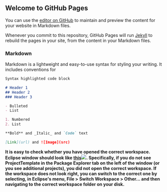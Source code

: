 ## Welcome to GitHub Pages

You can use the [editor on GitHub](https://github.com/OSUKEENTutorials/OSUKEENTutorials.github.io/edit/main/index.md) to maintain and preview the content for your website in Markdown files.

Whenever you commit to this repository, GitHub Pages will run [Jekyll](https://jekyllrb.com/) to rebuild the pages in your site, from the content in your Markdown files.

### Markdown

Markdown is a lightweight and easy-to-use syntax for styling your writing. It includes conventions for

```markdown
Syntax highlighted code block

# Header 1
## Header 2
### Header 3

- Bulleted
- List

1. Numbered
2. List

**Bold** and _Italic_ and `Code` text

[Link](url) and ![Image](src)
```

<strong>It is easy to check whether you have opened the
        correct workspace. Eclipse window should look like <a
        class="thumbnail" href="outcomes_menu.png">this<span><img
            src="images/Screenshot028a.png" /></span></a>. Specifically, if you do
        not see ProjectTemplate in the Package Explorer tab on the left
        of the window (or you see additional projects), <span
        class="underline">you did not open the correct workspace</span>.
        If the workspace does not look right, you can switch to the
        correct one by selecting, in Eclipse's menu, File &gt; Switch
        Workspace &gt; Other... and then navigating to the correct
        workspace folder on your disk.
</strong>


